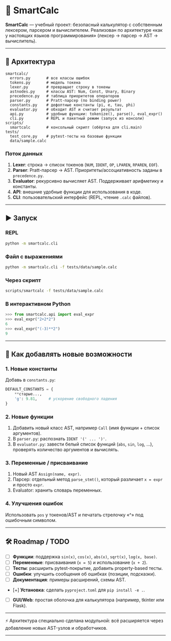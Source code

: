 

# 📘 SmartCalc

**SmartCalc** — учебный проект: безопасный калькулятор с собственным лексером, парсером и вычислителем.
Реализован по архитектуре «как у настоящих языков программирования» (лексер → парсер → AST → вычислитель).

---

## 🔧 Архитектура

```
smartcalc/
  errors.py       # все классы ошибок
  tokens.py       # модель токена
  lexer.py        # превращает строку в токены
  astnodes.py     # классы AST: Num, Const, Unary, Binary
  precedence.py   # таблица приоритетов операторов
  parser.py       # Pratt-парсер (по binding power)
  constants.py    # дефолтные константы (pi, e, tau, phi)
  evaluator.py    # обходит AST и считает результат
  api.py          # удобные функции: tokenize(), parse(), eval_expr()
  cli.py          # REPL и пакетный режим (запуск из консоли)
scripts/
  smartcalc       # консольный скрипт (обёртка для cli.main)
tests/
  test_core.py    # pytest-тесты на базовые функции
  data/sample.calc
```

### Поток данных

1. **Lexer**: строка → список токенов (`NUM`, `IDENT`, `OP`, `LPAREN`, `RPAREN`, `EOF`).
2. **Parser**: Pratt-парсер → AST. Приоритеты/ассоциативность заданы в `precedence.py`.
3. **Evaluator**: рекурсивно вычисляет AST. Поддерживает арифметику и константы.
4. **API**: внешние удобные функции для использования в коде.
5. **CLI**: пользовательский интерфейс (REPL, чтение `.calc` файлов).

---

## ▶️ Запуск

### REPL

```bash
python -m smartcalc.cli
```

### Файл с выражениями

```bash
python -m smartcalc.cli -f tests/data/sample.calc
```

### Через скрипт

```bash
scripts/smartcalc -f tests/data/sample.calc
```

### В интерактивном Python

```python
>>> from smartcalc.api import eval_expr
>>> eval_expr("2+2*2")
6
>>> eval_expr("(-3)**2")
9
```

---

## 🧩 Как добавлять новые возможности

### 1. Новые константы

Добавь в `constants.py`:

```python
DEFAULT_CONSTANTS = {
    **старые...,
    'g': 9.81,     # ускорение свободного падения
}
```

### 2. Новые функции

1. Добавить новый класс AST, например `Call` (имя функции + список аргументов).
2. В `parser.py`: распознать `IDENT '(' ... ')'`.
3. В `evaluator.py`: завести белый список функций (`abs`, `sin`, `log`, …), проверять количество аргументов и вычислять.

### 3. Переменные / присваивание

1. Новый AST `Assign(name, expr)`.
2. Парсер: отдельный метод `parse_stmt()`, который различает `x = expr` и просто `expr`.
3. Evaluator: хранить словарь переменных.

### 4. Улучшения ошибок

Использовать `pos` у токенов/AST и печатать стрелочку «^» под ошибочным символом.

---

## 🛠 Roadmap / TODO

* [ ] **Функции**: поддержка `sin(x)`, `cos(x)`, `abs(x)`, `sqrt(x)`, `log(x, base)`.
* [ ] **Переменные**: присваивания (`x = 5`) и использование (`x + 2`).
* [ ] **Тесты**: расширить pytest-покрытие, добавить property-based тесты.
* [ ] **Ошибки**: улучшить сообщения об ошибках (позиции, подсказки).
* [ ] **Документация**: примеры расширений, схемы AST.
* [+] **Установка**: сделать `pyproject.toml` для `pip install -e .`.
* [ ] **GUI/Web**: простая оболочка для калькулятора (например, tkinter или Flask).

---

⚡ Архитектура специально сделана модульной: всё расширяется через добавление новых AST-узлов и обработчиков.

---

